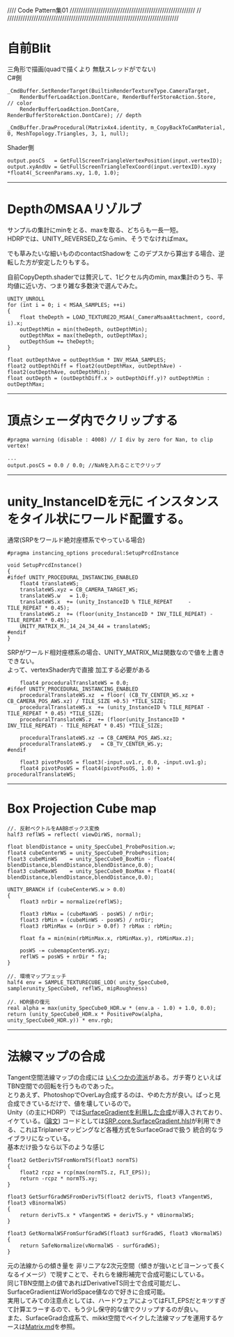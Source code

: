 //// Code Pattern集01 /////////////////////////////////////////////////////////
//				
//////////////////////////////////////////////////////////////////////////////

# 自前Blit
三角形で描画(quadで描くより 無駄スレッドがでない)  
C#側
```
_CmdBuffer.SetRenderTarget(BuiltinRenderTextureType.CameraTarget,
	RenderBufferLoadAction.DontCare, RenderBufferStoreAction.Store,     // color
	RenderBufferLoadAction.DontCare, RenderBufferStoreAction.DontCare); // depth

_CmdBuffer.DrawProcedural(Matrix4x4.identity, m_CopyBackToCamMaterial, 0, MeshTopology.Triangles, 3, 1, null);
```
Shader側
```
output.posCS   = GetFullScreenTriangleVertexPosition(input.vertexID);
output.xyAndUv = GetFullScreenTriangleTexCoord(input.vertexID).xyxy *float4(_ScreenParams.xy, 1.0, 1.0);
```


---
# DepthのMSAAリゾルブ
サンプルの集計にminをとる、maxを取る、どちらも一長一短。  
HDRPでは、UNITY_REVERSED_Zならmin、そうでなければmax。  
  
でも草みたいな細いもののcontactShadowを このデプスから算出する場合、逆転した方が安定したりもする。  
  
自前CopyDepth.shaderでは贅沢して、1ピクセル内のmin, max集計のうち、平均値に近い方、つまり雑な多数決で選んでみた。
```
UNITY_UNROLL
for (int i = 0; i < MSAA_SAMPLES; ++i)
{
	float theDepth = LOAD_TEXTURE2D_MSAA(_CameraMsaaAttachment, coord, i).x;
	outDepthMin = min(theDepth, outDepthMin);
	outDepthMax = max(theDepth, outDepthMax);
	outDepthSum += theDepth;
}

float outDepthAve = outDepthSum * INV_MSAA_SAMPLES;
float2 outDepthDiff = float2(outDepthMax, outDepthAve) - float2(outDepthAve, outDepthMin);
float outDepth = (outDepthDiff.x > outDepthDiff.y)? outDepthMin : outDepthMax;
```


---
# 頂点シェーダ内でクリップする
```
#pragma warning (disable : 4008) // I div by zero for Nan, to clip vertex!

...
output.posCS = 0.0 / 0.0; //NaNを入れることでクリップ
```


---
# unity_InstanceIDを元に インスタンスをタイル状にワールド配置する。
通常(SRPをワールド絶対座標系でやっている場合)
```
#pragma instancing_options procedural:SetupPrcdInstance

void SetupPrcdInstance()
{
#ifdef UNITY_PROCEDURAL_INSTANCING_ENABLED
	float4 translateWS;
	translateWS.xyz = CB_CAMERA_TARGET_WS;
	translateWS.w   = 1.0;
	translateWS.x  += (unity_InstanceID % TILE_REPEAT     - TILE_REPEAT * 0.45);
	translateWS.z  += (floor(unity_InstanceID * INV_TILE_REPEAT) - TILE_REPEAT * 0.45);
	UNITY_MATRIX_M._14_24_34_44 = translateWS;
#endif
}
```

SRPがワールド相対座標系の場合、UNITY_MATRIX_Mは関数なので値を上書きできない。  
よって、vertexShader内で直接 加工する必要がある
```
	float4 proceduralTranslateWS = 0.0;
#ifdef UNITY_PROCEDURAL_INSTANCING_ENABLED
	proceduralTranslateWS.xz  = floor( (CB_TV_CENTER_WS.xz + CB_CAMERA_POS_AWS.xz) / TILE_SIZE +0.5) *TILE_SIZE;
	proceduralTranslateWS.x  += (unity_InstanceID % TILE_REPEAT - TILE_REPEAT * 0.45) *TILE_SIZE;
	proceduralTranslateWS.z  += (floor(unity_InstanceID * INV_TILE_REPEAT) - TILE_REPEAT * 0.45) *TILE_SIZE;

    proceduralTranslateWS.xz -= CB_CAMERA_POS_AWS.xz;
    proceduralTranslateWS.y   = CB_TV_CENTER_WS.y;
#endif

    float3 pivotPosOS = float3(-input.uv1.r, 0.0, -input.uv1.g);
	float4 pivotPosWS = float4(pivotPosOS, 1.0) + proceduralTranslateWS; 
```


---
# Box Projection Cube map
```
//. 反射ベクトルをAABBボックス変換
half3 reflWS = reflect( viewDirWS, normal);

float blendDistance = unity_SpecCube1_ProbePosition.w;
float4 cubeCenterWS = unity_SpecCube0_ProbePosition;
float3 cubeMinWS    = unity_SpecCube0_BoxMin - float4( blendDistance,blendDistance,blendDistance,0.0);
float3 cubeMaxWS    = unity_SpecCube0_BoxMax + float4( blendDistance,blendDistance,blendDistance,0.0);

UNITY_BRANCH if (cubeCenterWS.w > 0.0)
{
	float3 nrDir = normalize(reflWS);

	float3 rbMax = (cubeMaxWS - posWS) / nrDir;
	float3 rbMin = (cubeMinWS - posWS) / nrDir;
	float3 rbMinMax = (nrDir > 0.0f) ? rbMax : rbMin;

	float fa = min(min(rbMinMax.x, rbMinMax.y), rbMinMax.z);

	posWS -= cubemapCenterWS.xyz;
	reflWS = posWS + nrDir * fa;
}

//. 環境マップフェッチ
half4 env = SAMPLE_TEXTURECUBE_LOD( unity_SpecCube0, samplerunity_SpecCube0, reflWS, mipRoughness)

//. HDR値の復元
real alpha = max(unity_SpecCube0_HDR.w * (env.a - 1.0) + 1.0, 0.0);
return (unity_SpecCube0_HDR.x * PositivePow(alpha, unity_SpecCube0_HDR.y)) * env.rgb;
```

---
# 法線マップの合成
Tangent空間法線マップの合成には [いくつかの流派](https://blog.selfshadow.com/publications/blending-in-detail/)がある。ガチ寄りといえばTBN空間での回転を行うものであった。  
とりあえず、PhotoshopでOverLay合成するのは、やめた方が良い。ぱっと見 合成できているだけで、値を壊しているので。  
Unity（の主にHDRP）では[SurfaceGradientを利用した合成](https://blog.unity.com/ja/technology/normal-map-compositing-using-the-surface-gradient-framework-in-shader-graph)が導入されており、イケている。([論文](https://jcgt.org/published/0009/03/04/)) コードとしては[SRP.core.SurfaceGradient.hlsl](https://github.com/Unity-Technologies/Graphics/blob/master/Packages/com.unity.render-pipelines.core/ShaderLibrary/NormalSurfaceGradient.hlsl)が利用できる、これはTriplanerマッピングなど各種方式をSurfaceGradで扱う 統合的なライブラリになっている。  
基本だけ扱うなら以下のような感じ
```
float2 GetDerivTSFromNormTS(float3 normTS)
{
    float2 rcpz = rcp(max(normTS.z, FLT_EPS));
    return -rcpz * normTS.xy;
}

float3 GetSurfGradWSFromDerivTS(float2 derivTS, float3 vTangentWS, float3 vBinormalWS)
{
    return derivTS.x * vTangentWS + derivTS.y * vBinormalWS;
}

float3 GetNormalWSFromSurfGradWS(float3 surfGradWS, float3 vNormalWS)
{
    return SafeNormalize(vNormalWS - surfGradWS);
}
```
元の法線からの傾き量を 非リニアな2次元空間（傾きが強いとビヨーンって長くなるイメージ）で現すことで、それらを線形補完で合成可能にしている。  
同じTBN空間上の値であればDerivativeTS同士で合成可能だし、SurfaceGradientはWorldSpace値なので好きに合成可能。  
実用してみての注意点としては、ハードウェアによってはFLT_EPSだとキツすぎて計算エラーするので、もう少し保守的な値でクリップするのが良い。  
また、SurfaceGrad合成系で、mikkt空間でベイクした法線マップを運用するケースは[Matrix.md](https://github.com/ekakiya/shaderFragment/blob/master/Matrix.md)を参照。
